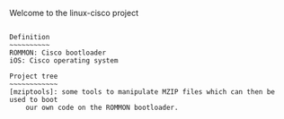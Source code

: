 Welcome to the linux-cisco project
~~~~~~~~~~~~~~~~~~~~~~~~~~~~~~~~~~

Definition
~~~~~~~~~~
ROMMON: Cisco bootloader
iOS: Cisco operating system

Project tree
~~~~~~~~~~~~
[mziptools]: some tools to manipulate MZIP files which can then be used to boot
    our own code on the ROMMON bootloader.
